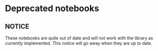 # Deprecated notebooks

## NOTICE
These notebooks are quite out of date and will not work with the
library as currently implemented.
This notice will go away when they are up to date.
